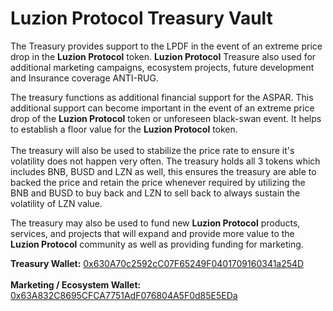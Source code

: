 # Luzion Protocol Treasury Vault

The Treasury provides support to the LPDF in the event of an extreme price drop in the **Luzion Protocol** token. **Luzion Protocol** Treasure also used for additional marketing campaigns, ecosystem projects, future development and Insurance coverage ANTI-RUG.

The treasury functions as additional financial support for the ASPAR. This additional support can become important in the event of an extreme price drop of the **Luzion Protocol** token or unforeseen black-swan event. It helps to establish a floor value for the **Luzion Protocol** token.\
\
The treasury will also be used to stabilize the price rate to ensure it's volatility does not happen very often. The treasury holds all 3 tokens which includes BNB, BUSD and LZN as well, this ensures the treasury are able to backed the price and retain the price whenever required by utilizing the BNB and BUSD to buy back and LZN to sell back to always sustain the volatility of LZN value.

The treasury may also be used to fund new **Luzion Protocol** products, services, and projects that will expand and provide more value to the **Luzion Protocol** community as well as providing funding for marketing.

**Treasury Wallet:** [0x630A70c2592cC07F65249F0401709160341a254D](https://bscscan.com/address/0x630A70c2592cC07F65249F0401709160341a254D)\
\
**Marketing / Ecosystem Wallet:** [0x63A832C8695CFCA7751AdF076804A5F0d85E5EDa](https://bscscan.com/address/0x63A832C8695CFCA7751AdF076804A5F0d85E5EDa)
